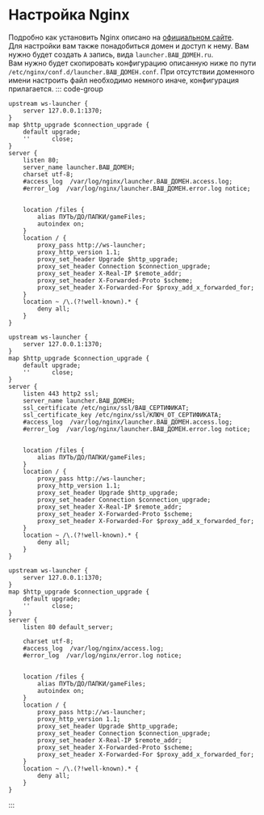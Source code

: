 # Настройка Nginx

Подробно как установить Nginx описано на [официальном сайте](https://nginx.org/ru/linux_packages.html).  
Для настройки вам также понадобиться домен и доступ к нему. Вам нужно будет создать `A` запись, вида `launcher.ВАШ_ДОМЕН.ru`.  
Вам нужно будет скопировать конфигурацию описанную ниже по пути `/etc/nginx/conf.d/launcher.ВАШ_ДОМЕН.conf`.
При отсутствии доменного имени настроить файл необходимо немного иначе, конфигурация прилагается.
::: code-group

```nginx [http]
upstream ws-launcher {
    server 127.0.0.1:1370;
}
map $http_upgrade $connection_upgrade {
    default upgrade;
    ''      close;
}
server {
    listen 80;
    server_name launcher.ВАШ_ДОМЕН;
    charset utf-8;
    #access_log  /var/log/nginx/launcher.ВАШ_ДОМЕН.access.log;
    #error_log  /var/log/nginx/launcher.ВАШ_ДОМЕН.error.log notice;


    location /files {
        alias ПУТЬ/ДО/ПАПКИ/gameFiles;
        autoindex on;
    }
    location / {
        proxy_pass http://ws-launcher;
        proxy_http_version 1.1;
        proxy_set_header Upgrade $http_upgrade;
        proxy_set_header Connection $connection_upgrade;
        proxy_set_header X-Real-IP $remote_addr;
        proxy_set_header X-Forwarded-Proto $scheme;
        proxy_set_header X-Forwarded-For $proxy_add_x_forwarded_for;
    }
    location ~ /\.(?!well-known).* {
        deny all;
    }
}
```

```nginx [https]
upstream ws-launcher {
    server 127.0.0.1:1370;
}
map $http_upgrade $connection_upgrade {
    default upgrade;
    ''      close;
}
server {
    listen 443 http2 ssl;
    server_name launcher.ВАШ_ДОМЕН;
    ssl_certificate /etc/nginx/ssl/ВАШ_СЕРТИФИКАТ;
    ssl_certificate_key /etc/nginx/ssl/КЛЮЧ_ОТ_СЕРТИФИКАТА;
    #access_log  /var/log/nginx/launcher.ВАШ_ДОМЕН.access.log;
    #error_log  /var/log/nginx/launcher.ВАШ_ДОМЕН.error.log notice;


    location /files {
        alias ПУТЬ/ДО/ПАПКИ/gameFiles;
    }
    location / {
        proxy_pass http://ws-launcher;
        proxy_http_version 1.1;
        proxy_set_header Upgrade $http_upgrade;
        proxy_set_header Connection $connection_upgrade;
        proxy_set_header X-Real-IP $remote_addr;
        proxy_set_header X-Forwarded-Proto $scheme;
        proxy_set_header X-Forwarded-For $proxy_add_x_forwarded_for;
    }
    location ~ /\.(?!well-known).* {
        deny all;
    }
}
```
```nginx [Без домена]
upstream ws-launcher {
    server 127.0.0.1:1370;
}
map $http_upgrade $connection_upgrade {
    default upgrade;
    ''      close;
}
server {
    listen 80 default_server;

    charset utf-8;
    #access_log  /var/log/nginx/access.log;
    #error_log  /var/log/nginx/error.log notice;


    location /files {
        alias ПУТЬ/ДО/ПАПКИ/gameFiles;
        autoindex on;
    }
    location / {
        proxy_pass http://ws-launcher;
        proxy_http_version 1.1;
        proxy_set_header Upgrade $http_upgrade;
        proxy_set_header Connection $connection_upgrade;
        proxy_set_header X-Real-IP $remote_addr;
        proxy_set_header X-Forwarded-Proto $scheme;
        proxy_set_header X-Forwarded-For $proxy_add_x_forwarded_for;
    }
    location ~ /\.(?!well-known).* {
        deny all;
    }
}
```
:::
